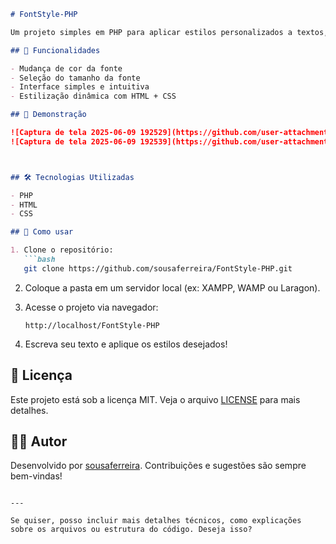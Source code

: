 
````markdown
# FontStyle-PHP

Um projeto simples em PHP para aplicar estilos personalizados a textos, como negrito, itálico, sublinhado e cores. Ideal para aprender manipulação de texto e estilização com PHP em ambiente web.

## 🚀 Funcionalidades

- Mudança de cor da fonte
- Seleção do tamanho da fonte
- Interface simples e intuitiva
- Estilização dinâmica com HTML + CSS

## 📸 Demonstração

![Captura de tela 2025-06-09 192529](https://github.com/user-attachments/assets/db516a28-3821-4bc5-9ea2-81e4c5be29eb)
![Captura de tela 2025-06-09 192539](https://github.com/user-attachments/assets/2c00ca2f-452c-4801-bea2-002963b25df0)



## 🛠️ Tecnologias Utilizadas

- PHP
- HTML
- CSS

## 📁 Como usar

1. Clone o repositório:
   ```bash
   git clone https://github.com/sousaferreira/FontStyle-PHP.git
````

2. Coloque a pasta em um servidor local (ex: XAMPP, WAMP ou Laragon).

3. Acesse o projeto via navegador:

   ```
   http://localhost/FontStyle-PHP
   ```

4. Escreva seu texto e aplique os estilos desejados!

## 📄 Licença

Este projeto está sob a licença MIT. Veja o arquivo [LICENSE](LICENSE) para mais detalhes.

## 🙋‍♂️ Autor

Desenvolvido por [sousaferreira](https://github.com/sousaferreira).
Contribuições e sugestões são sempre bem-vindas!

```

---

Se quiser, posso incluir mais detalhes técnicos, como explicações sobre os arquivos ou estrutura do código. Deseja isso?
```
